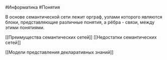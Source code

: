 #Информатика #Понятия

В  основе семантической сети лежит орграф, узлами которого являются блоки, представляющие различные понятия, а рёбра - связи, между этими понятиями.

[[Преимущества семантических сетей]]
[[Недостатки семантических сетей]]

[[Модели представления декларативных знаний]]